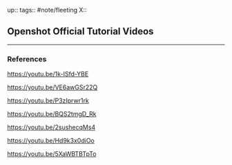 up::
tags:: #note/fleeting 
X:: 

## Openshot Official Tutorial Videos



---

### References

https://youtu.be/1k-ISfd-YBE

https://youtu.be/VE6awGSr22Q

https://youtu.be/P3zIprwr1rk

https://youtu.be/BQS2tmgD_Rk

https://youtu.be/2sushecqMs4

https://youtu.be/Hd9k3x0diOo

https://youtu.be/5XaWBTBTpTo
